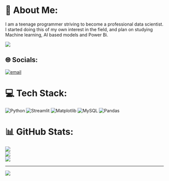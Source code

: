 # 💫 About Me:
I am a teenage programmer striving to become a professional data scientist. <br>I started doing this of my own interest in the field, and plan on studying <br>Machine learning, AI based models and Power Bi.

![](https://komarev.com/ghpvc/?username=your-github-username)

## 🌐 Socials:
[![email](https://img.shields.io/badge/Email-D14836?logo=gmail&logoColor=white)](mailto:ma4375936@gmail.com) 

# 💻 Tech Stack:
![Python](https://img.shields.io/badge/python-3670A0?style=for-the-badge&logo=python&logoColor=ffdd54) ![Streamlit](https://img.shields.io/badge/Streamlit-%23FE4B4B.svg?style=for-the-badge&logo=streamlit&logoColor=white) ![Matplotlib](https://img.shields.io/badge/Matplotlib-%23ffffff.svg?style=for-the-badge&logo=Matplotlib&logoColor=black) ![MySQL](https://img.shields.io/badge/mysql-4479A1.svg?style=for-the-badge&logo=mysql&logoColor=white) ![Pandas](https://img.shields.io/badge/pandas-%23150458.svg?style=for-the-badge&logo=pandas&logoColor=white)
# 📊 GitHub Stats:
![](https://github-readme-stats.vercel.app/api?username=ammarr12&theme=dark&hide_border=false&include_all_commits=true&count_private=false)<br/>
![](https://nirzak-streak-stats.vercel.app/?user=ammarr12&theme=dark&hide_border=false)<br/>
![](https://github-readme-stats.vercel.app/api/top-langs/?username=ammarr12&theme=dark&hide_border=false&include_all_commits=true&count_private=false&layout=compact)

---
[![](https://visitcount.itsvg.in/api?id=ammarr12&icon=0&color=0)](https://visitcount.itsvg.in)


